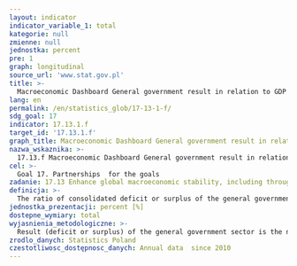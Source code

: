 ```yaml
---
layout: indicator
indicator_variable_1: total
kategorie: null
zmienne: null
jednostka: percent
pre: 1
graph: longitudinal
source_url: 'www.stat.gov.pl'
title: >-
  Macroeconomic Dashboard General government result in relation to GDP
lang: en
permalink: /en/statistics_glob/17-13-1-f/
sdg_goal: 17
indicator: 17.13.1.f
target_id: '17.13.1.f'
graph_title: Macroeconomic Dashboard General government result in relation to GDP
nazwa_wskaznika: >-
  17.13.f Macroeconomic Dashboard General government result in relation to GDP
cel: >-
  Goal 17. Partnerships  for the goals
zadanie: 17.13 Enhance global macroeconomic stability, including through policy coordination and policy coherence
definicja: >-
  The ratio of consolidated deficit or surplus of the general government sector in a given year to the nominal value of gross domestic product in the same year, expressed in percent.
jednostka_prezentacji: percent [%]
dostepne_wymiary: total
wyjasnienia_metodologiczne: >-
  Result (deficit or surplus) of the general government sector is the net borrowing or net lending of the sector, adjusted for interest flows on swap transactions (swaps are contractual arrangements between two parties who agree to exchange, over time and according to predetermined rules, streams of payment on the same amount of indebtedness).The indicator is calculated according to being in force in the countries of the European Union methodology ESA 2010 (European System of National and Regional Accounts), implemented by the regulation of the European Parliament and of the Council (EU) No 549/2013 of 21 May 2013. ESA 2010 in scope of definitions, principles, entries and classifications is generally coherent with the international system of national accounts – 2008 SNA (System of National Accounts of United Nations). Differences between ESA and SNA (mostly in the way of account’s presentation) arise from the specificity of the national accounts system in the European Union, which requires greater precision in definitions and in accounting rules.The indicator is calculated taking into account the internal consolidation within the general government sector, which entails eliminating transfers within the sector. Such recognition eliminates the multiple counting of certain amounts and ensures the correct calculation of the result of the entire sector, as it ignores the borrowing or lending of general government units towards entities belonging to the same sector.Information about the result of the general government sector is consistent with data compiled according to Council Regulation (EC) No. 479/2009 of 25 general government debt May 2009 on the application of the Protocol on the excessive deficit procedure (EDP) annexed to the Treaty establishing the European Community, with later amendments.General government sector – according to the ESA2010 – includes the following entities of the national economy: a) entities operating according to principles described in Law on Public finances (budgetary units, appropriated funds and since 2010 also local budgetary establishments, executive agencies and budget institutions as well as until 2005 special funds of budgetary entities, in 2005–2010 – own income account of budgetary entities and until 2010 – budgetary establishments and auxiliary units of budgetary entities including conducting economic activity ones as well as motivation funds), b) entities for which the financial system was defined in special regulations, and for which the subsidies from the state budget are the main source of financing (public higher education institutions, the Polish Academy of Science and entities established by it, the National Road Fund and other funds managed by Bank Gospodarstwa Krajowego, agriculture advisory units and state agencies), c) independent public self-government health care facilities, d) state and local government institutions of culture and national film institutions, e) funds with the legal personality which are connected with state or local government units budgets, f) institutions managing the social security funds (SII, ASIF) and these funds as well as the National Health Fund (in the period 1 I 1999—31 III 2003 — health funds), g) public hospitals in the form of limited liability companies and hospitals acting as research institutes (excluded from non-financial corporations sector), h) Bank Guarantee Fund (excluded from financial corporations sector), i) other units, including public corporations and non-commercial institutions that meet ESA 2010 classification criteria to general government sector.Gross domestic product (GDP) illustrates the final result of the activity of all entities of the national economy (resident producer units – domestic) in a given year. The exact definition and methodology for calculating GDP is contained in the regulation of the Parliament and of the Council (EU) No 549/2013 of 21 May 2013 on the European system of national and regional accounts in the European Union (ESA 2010).
zrodlo_danych: Statistics Poland
czestotliwosc_dostępnosc_danych: Annual data  since 2010
---
```

